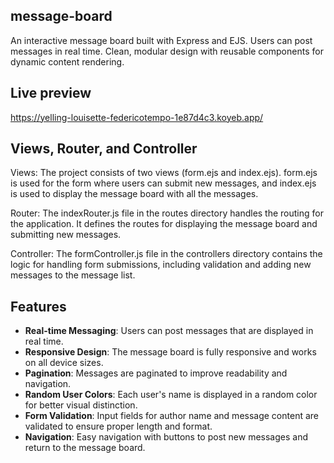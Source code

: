 ## message-board
 An interactive message board built with Express and EJS. Users can post messages in real time. Clean, modular design with reusable components for dynamic content rendering.

## Live preview
https://yelling-louisette-federicotempo-1e87d4c3.koyeb.app/

## Views, Router, and Controller
Views: The project consists of two views (form.ejs and index.ejs). form.ejs is used for the form where users can submit new messages, and index.ejs is used to display the message board with all the messages.

Router: The indexRouter.js file in the routes directory handles the routing for the application. It defines the routes for displaying the message board and submitting new messages.

Controller: The formController.js file in the controllers directory contains the logic for handling form submissions, including validation and adding new messages to the message list.

## Features

- **Real-time Messaging**: Users can post messages that are displayed in real time.
- **Responsive Design**: The message board is fully responsive and works on all device sizes.
- **Pagination**: Messages are paginated to improve readability and navigation.
- **Random User Colors**: Each user's name is displayed in a random color for better visual distinction.
- **Form Validation**: Input fields for author name and message content are validated to ensure proper length and format.
- **Navigation**: Easy navigation with buttons to post new messages and return to the message board.
